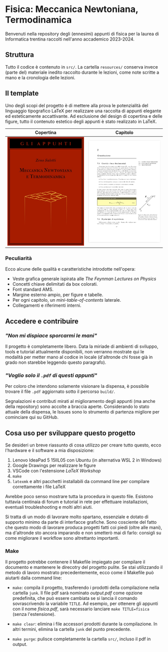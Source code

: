 # Fisica: Meccanica Newtoniana, Termodinamica
Benvenuti nella repository degli (ennesimi) appunti di fisica per la laurea di Informatica trentina raccolti nell'anno accademico 2023-2024.

## Struttura
Tutto il codice è contenuto in ```src/```. La cartella ```resources/``` conserva invece (parte del) materiale inedito raccolto durante le lezioni, come note scritte a mano e la cronologia delle lezioni.

## Il template
Uno degli scopi del progetto è di mettere alla prova le potenzialità del linguaggio tipografico LaTeX per realizzare una raccolta di appunti elegante ed esteticamente accattivante. Ad esclusione del design di copertina e delle figure, tutto il contenuto estetico degli appunti è stato realizzato in LaTeX.

Copertina                       | Capitolo
:------------------------------:|:-------------------------:
![](./src/cover//graphics/bookcover.jpg)  |  ![](./src/cover//graphics/demo.png)

### Peculiarità
Ecco alcune delle qualità e caratteristiche introdotte nell'opera:
* Veste grafica generale ispirata alle _The Feynman Lectures on Physics_
* Concetti chiave delimitati da box colorati.
* Font standard AMS.
* Margine esterno ampio, per figure e tabelle.
* Per ogni capitolo, un _mini-table-of-contents_ laterale.
* Collegamenti e riferimenti interni.


## Accedere e contribuire

### _"Non mi dispiace sporcarmi le mani"_
Il progetto è completamente libero. Data la miriade di ambienti di sviluppo, tools e tutorial attualmente disponibili, non verranno mostrate qui le modalità per metter mano al codice in locale (d'altronde chi fosse già in grado non starebbe leggendo questo paragrafo).

### _"Voglio solo il ```.pdf``` di questi appunti"_
Per coloro che intendono solamente visionare la dispensa, è possibile trovare il file ```.pdf``` aggiornato sotto il percorso ```build/```.

Segnalazioni e contributi mirati al miglioramento degli appunti (ma anche della repository) sono accolte a braccia aperte. Considerando lo stato attuale della dispensa, le Issues sono lo strumento di partenza migliore per cominciare qui su GitHub.


## Cosa uso per sviluppare questo progetto
Se desideri un breve riassunto di cosa utilizzo per creare tutto questo, ecco l'hardware e il software a mia disposizione:
1. Lenovo IdeaPad 5 15IIL05 con Ubuntu (in alternativa WSL 2 in Windows)
2. Google Drawings per realizzare le figure
3. VSCode con l'estensione _LaTeX Workshop_
4. ```make```
5. ```latexmk``` e altri pacchetti installabili da command line per compilare correttamente i file LaTeX

Avrebbe poco senso mostrare tutta la procedura in questo file. Esistono tuttavia centinaia di forum e tutorial in rete per effettuare installazioni, eventuali troubleshooting e molti altri aiuti.

Si tratta di un modo di lavorare molto spartano, essenziale e dotato di supporto minimo da parte di interfacce grafiche. Sono cosciente
del fatto che questo modo di lavorare produca progetti fatti coi
piedi (oltre alle mani), ma d'altronde sto ancora imparando e non
smetterò mai di farlo: consigli su come migliorare il workflow sono
altrettanto importanti.

### Make
Il progetto potrebbe contenere il Makefile impiegato per compilare il documento e mantenere le direcotry del progetto pulite. Se stai utilizzando il metodo di lavoro mostrato precedentemente, ecco come il Makefile può aiutarti dalla command line:

* ```make```: compila il progetto, trasferendo i prodotti della compilazione nella cartella ```junk```. Il file pdf sarà nominato _output.pdf_ come opzione predefinita, che può essere cambiata se si lancia il comando sovrascrivendo la variabile ```TITLE```. Ad esempio, per ottenere gli appunti con il nome _fisica.pdf_, sarà necessario lanciare ```make TITLE=fisica``` (senza l'estensione).

* ```make clear```: elimina i file accessori prodotti durante la compilazione. In altri termini, elimina la cartella ```junk``` del punto precedente.

* ```make purge```: pulisce completamente la cartella ```src/```, incluso il pdf in output.